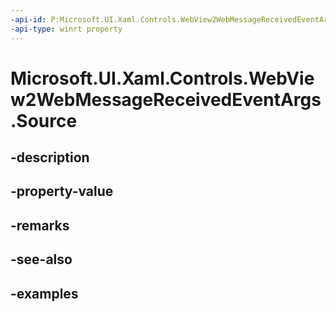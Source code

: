 ```yaml
---
-api-id: P:Microsoft.UI.Xaml.Controls.WebView2WebMessageReceivedEventArgs.Source
-api-type: winrt property
---
```


# Microsoft.UI.Xaml.Controls.WebView2WebMessageReceivedEventArgs.Source

<!--
public string Source { get; }
-->


## -description

## -property-value

## -remarks

## -see-also

## -examples


